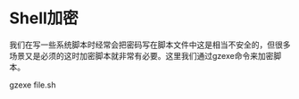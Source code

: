 # Shell加密
我们在写一些系统脚本时经常会把密码写在脚本文件中这是相当不安全的，但很多场景又是必须的这时加密脚本就非常有必要。这里我们通过gzexe命令来加密脚本。

gzexe file.sh